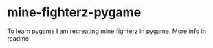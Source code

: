 # mine-fighterz-pygame
To learn pygame I am recreating mine fighterz in pygame. More info in readme
